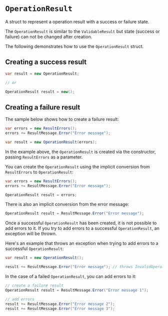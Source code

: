 # `OperationResult`

A struct to represent a operation result with a success or failure state.

The `OperationResult` is similar to the `ValidableResult` but state (success or failure) can not be changed after creation.

The following demonstrates how to use the `OperationResult` struct.

## Creating a success result

```csharp
var result = new OperationResult;

// or

OperationResult result = new();
```

## Creating a failure result

The sample below shows how to create a failure result:

```csharp
var errors = new ResultErrors();
errors += ResultMessage.Error("Error message");

var result = new OperationResult(errors);
```

In the example above, the `OperationResult` is created via the constructor, passing `ResultErrors` as a parameter.

You can create the `OperationResult` using the implicit conversion from `ResultErrors` to `OperationResult`:

```csharp
var errors = new ResultErrors();
errors += ResultMessage.Error("Error message");

OperationResult result = errors;
```

There is also an implicit conversion from the error message:

```csharp
OperationResult result = ResultMessage.Error("Error message");
```

Once a successful `OperationResult` has been created, it is not possible to add errors to it.
If you try to add errors to a successful `OperationResult`, an exception will be thrown.

Here's an example that throws an exception when trying to add errors to a successful `OperationResult`:

```csharp
var result = new OperationResult();

result += ResultMessage.Error("Error message"); // throws InvalidOperationException
```

In the case of a failed `OperationResult`, you can add errors to it:

```csharp
// create a failure result
OperationResult result = ResultMessage.Error("Error message 1");

// add errors
result += ResultMessage.Error("Error message 2");
result += ResultMessage.Error("Error message 3");
```

